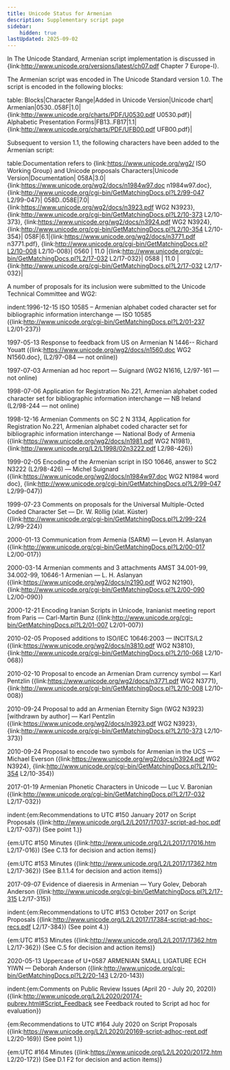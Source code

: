 ```yaml
---
title: Unicode Status for Armenian
description: Supplementary script page
sidebar:
    hidden: true
lastUpdated: 2025-09-02
---
```


In The Unicode Standard, Armenian script implementation  is discussed in {link:http://www.unicode.org/versions/latest/ch07.pdf Chapter 7 Europe-I}.

[comment]: # (end of intro)

[comment]: # (start of blocks)

The Armenian script was encoded in The Unicode Standard version 1.0. The script is encoded in the following blocks:

table:
Blocks|Character Range|Added in Unicode Version|Unicode chart|
Armenian|0530..058F|1.0|{link:http://www.unicode.org/charts/PDF/U0530.pdf U0530.pdf}|
Alphabetic Presentation Forms|FB13..FB17|1.1|{link:http://www.unicode.org/charts/PDF/UFB00.pdf UFB00.pdf}|

[comment]: # (end of blocks)

[comment]: # (start of chars)

Subsequent to version 1.1, the following characters have been added to the Armenian script:

table:Documentation refers to {link:https://www.unicode.org/wg2/ ISO Working Group} and Unicode proposals
Characters|Unicode Version|Documentation|
058A|3.0|{link:https://www.unicode.org/wg2/docs/n1984w97.doc n1984w97.doc}, {link:http://www.unicode.org/cgi-bin/GetMatchingDocs.pl?L2/99-047 L2/99-047}|
058D..058E|7.0|{link:https://www.unicode.org/wg2/docs/n3923.pdf WG2 N3923}, {link:http://www.unicode.org/cgi-bin/GetMatchingDocs.pl?L2/10-373 L2/10-373}, {link:https://www.unicode.org/wg2/docs/n3924.pdf WG2 N3924},{link:http://www.unicode.org/cgi-bin/GetMatchingDocs.pl?L2/10-354 L2/10-354}|
058F|6.1|{link:https://www.unicode.org/wg2/docs/n3771.pdf n3771.pdf}, {link:http://www.unicode.org/cgi-bin/GetMatchingDocs.pl?L2/10-008 L2/10-008}|
0560	| 11.0 |{link:http://www.unicode.org/cgi-bin/GetMatchingDocs.pl?L2/17-032 L2/17-032}|
0588	| 11.0 |{link:http://www.unicode.org/cgi-bin/GetMatchingDocs.pl?L2/17-032 L2/17-032}|

[comment]: # (end of chars)

[comment]: # (start of rest)

A number of proposals for its inclusion were submitted to the Unicode Technical Committee and WG2:

indent:1996-12-15 ISO 10585 – Armenian alphabet coded character set for bibliographic information interchange — ISO 10585 ({link:http://www.unicode.org/cgi-bin/GetMatchingDocs.pl?L2/01-237 L2/01-237})

1997-05-13 Response to feedback from US on Armenian N 1446-- Richard Youatt ({link:https://www.unicode.org/wg2/docs/n1560.doc WG2 N1560.doc}, (L2/97-084 — not online))

1997-07-03 Armenian ad hoc report — Suignard (WG2 N1616, L2/97-161 — not online) 

1998-07-06 Application for Registration No.221, Armenian alphabet coded character set for bibliographic information interchange — NB Ireland (L2/98-244 — not online)

1998-12-16 Armenian Comments on SC 2 N 3134, Application for Registration No.221, Armenian alphabet coded character set for bibliographic information interchange — National Body of Armenia ({link:https://www.unicode.org/wg2/docs/n1981.pdf WG2 N1981}, {link:http://www.unicode.org/L2/L1998/02n3222.pdf L2/98-426})

1999-02-05 Encoding of the Armenian script in ISO 10646, answer to SC2 N3222 (L2/98-426) — Michel Suignard ({link:https://www.unicode.org/wg2/docs/n1984w97.doc WG2 N1984 word doc}, {link:http://www.unicode.org/cgi-bin/GetMatchingDocs.pl?L2/99-047 L2/99-047})

1999-07-23 Comments on proposals for the Universal Multiple-Octed Coded Character Set — Dr. W. Röllig (xlat. Küster) ({link:http://www.unicode.org/cgi-bin/GetMatchingDocs.pl?L2/99-224 L2/99-224})

2000-01-13 Communication from Armenia (SARM) — Levon H. Aslanyan  ({link:http://www.unicode.org/cgi-bin/GetMatchingDocs.pl?L2/00-017 L2/00-017})

2000-03-14 Armenian comments and 3 attachments AMST 34.001-99, 34.002-99, 10646-1 Armenian — L. H. Aslanyan ({link:https://www.unicode.org/wg2/docs/n2190.pdf WG2 N2190}, {link:http://www.unicode.org/cgi-bin/GetMatchingDocs.pl?L2/00-090 L2/00-090})

2000-12-21 Encoding Iranian Scripts in Unicode, Iranianist meeting report from Paris — Carl-Martin Bunz ({link:http://www.unicode.org/cgi-bin/GetMatchingDocs.pl?L2/01-007 L2/01-007})

2010-02-05 Proposed additions to ISO/IEC 10646:2003 — INCITS/L2 ({link:https://www.unicode.org/wg2/docs/n3810.pdf WG2 N3810}, {link:http://www.unicode.org/cgi-bin/GetMatchingDocs.pl?L2/10-068 L2/10-068})

2010-02-10 Proposal to encode an Armenian Dram currency symbol — Karl Pentzlin  ({link:https://www.unicode.org/wg2/docs/n3771.pdf WG2 N3771}, {link:http://www.unicode.org/cgi-bin/GetMatchingDocs.pl?L2/10-008 L2/10-008})

2010-09-24 Proposal to add an Armenian Eternity Sign (WG2 N3923) [withdrawn by author] — Karl Pentzlin ({link:https://www.unicode.org/wg2/docs/n3923.pdf WG2 N3923}, {link:http://www.unicode.org/cgi-bin/GetMatchingDocs.pl?L2/10-373 L2/10-373})

2010-09-24 Proposal to encode two symbols for Armenian in the UCS — Michael Everson  ({link:https://www.unicode.org/wg2/docs/n3924.pdf WG2 N3924}, {link:http://www.unicode.org/cgi-bin/GetMatchingDocs.pl?L2/10-354 L2/10-354})

2017-01-19 Armenian Phonetic Characters in Unicode — Luc V. Baronian ({link:http://www.unicode.org/cgi-bin/GetMatchingDocs.pl?L2/17-032 L2/17-032})

indent:{em:Recommendations to UTC #150 January 2017 on Script Proposals ({link:http://www.unicode.org/L2/L2017/17037-script-ad-hoc.pdf L2/17-037}) (See point 1.)}

{em:UTC #150 Minutes ({link:http://www.unicode.org/L2/L2017/17016.htm L2/17-016}) (See C.13 for decision and action items)}

{em:UTC #153 Minutes ({link:http://www.unicode.org/L2/L2017/17362.htm L2/17-362}) (See B.1.1.4 for decision and action items)}


2017-09-07 Evidence of diaeresis in Armenian — Yury Golev, Deborah Anderson ({link:http://www.unicode.org/cgi-bin/GetMatchingDocs.pl?L2/17-315 L2/17-315})

indent:{em:Recommendations to UTC #153 October 2017 on Script Proposals ({link:http://www.unicode.org/L2/L2017/17384-script-ad-hoc-recs.pdf L2/17-384}) (See point 4.)}

{em:UTC #153 Minutes ({link:http://www.unicode.org/L2/L2017/17362.htm L2/17-362}) (See C.5 for decision and action items)}


2020-05-13 Uppercase of U+0587 ARMENIAN SMALL LIGATURE ECH YIWN — Deborah Anderson ({link:http://www.unicode.org/cgi-bin/GetMatchingDocs.pl?L2/20-143 L2/20-143})

indent:{em:Comments on Public Review Issues (April 20 - July 20, 2020)} ({link:http://www.unicode.org/L2/L2020/20174-pubrev.html#Script_Feedback see Feedback routed to Script ad hoc for evaluation}) 

{em:Recommendations to UTC #164 July 2020 on Script Proposals ({link:https://www.unicode.org/L2/L2020/20169-script-adhoc-rept.pdf L2/20-169}) (See point 1.)}

{em:UTC #164 Minutes ({link:https://www.unicode.org/L2/L2020/20172.htm L2/20-172}) (See D.1 F2 for decision and action items)}
